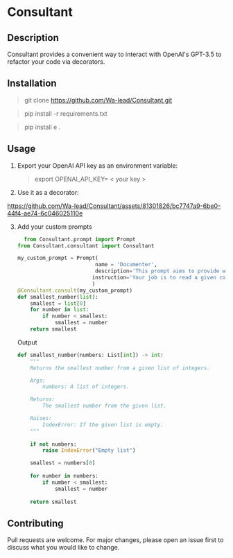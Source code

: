 # Consultant

## Description

Consultant provides a convenient way to interact with OpenAI's GPT-3.5 to refactor your code via decorators.

## Installation
> git clone https://github.com/Wa-lead/Consultant.git

> pip install -r requirements.txt

> pip install e . 

## Usage
1. Export your OpenAI API key as an environment variable:
   > export OPENAI_API_KEY= < your key >

2. Use it as a decorator:

https://github.com/Wa-lead/Consultant/assets/81301826/bc7747a9-6be0-44f4-ae74-6c046025110e

3. Add your custom prompts

   ```python
     from Consultant.prompt import Prompt
   from Consultant.consultant import Consultant
   
   my_custom_prompt = Prompt(
                            name = 'Documenter',
                            description='This prompt aims to provide well documented code.',
                           instruction='Your job is to read a given code and provide standard documentation, along with clarifying comments and enforce types. You should modify the code accordingly',
                           )
   @Consultant.consult(my_custom_prompt)
   def smallest_number(list):
       smallest = list[0]
       for number in list:
           if number < smallest:
               smallest = number
       return smallest
   ```

   Output
   ```python
   def smallest_number(numbers: List[int]) -> int:
       """
       Returns the smallest number from a given list of integers.
   
       Args:
           numbers: A list of integers.
   
       Returns:
           The smallest number from the given list.
   
       Raises:
           IndexError: If the given list is empty.
       """
       
       if not numbers:
           raise IndexError("Empty list")
   
       smallest = numbers[0]
       
       for number in numbers:
           if number < smallest:
               smallest = number
       
       return smallest
   ```
   




## Contributing
Pull requests are welcome. For major changes, please open an issue first to discuss what you would like to change.



